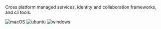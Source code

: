 Cross platform managed services, identity and collaboration frameworks, and cli tools.

![macOS](https://img.shields.io/badge/macOS-grey?style=flat-square&logo=macos)
![ubuntu](https://img.shields.io/badge/ubuntu-grey?style=flat-square&logo=ubuntu)
![windows](https://img.shields.io/badge/windows-grey?style=flat-square&logo=windows)
